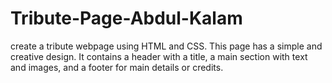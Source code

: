 # Tribute-Page-Abdul-Kalam
create a tribute webpage using HTML and CSS. This page has a simple and creative design. It contains a header with a title, a main section with text and images, and a footer for main details or credits.
